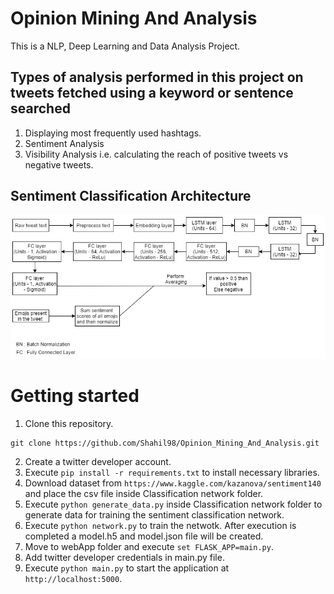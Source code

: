 # Opinion Mining And Analysis
This is a NLP, Deep Learning and Data Analysis Project. 
<br>
## Types of analysis performed in this project on tweets fetched using a keyword or sentence searched
1) Displaying most frequently used hashtags.
2) Sentiment Analysis
3) Visibility Analysis i.e. calculating the reach of positive tweets vs negative tweets.
## Sentiment Classification Architecture
![alt text](https://github.com/Shahil98/Opinion_Mining_And_Analysis/blob/master/Architecture_Sentiment_Classification.jpg?raw=true)
# Getting started
1) Clone this repository.
```
git clone https://github.com/Shahil98/Opinion_Mining_And_Analysis.git
```
2) Create a twitter developer account.
3) Execute ```pip install -r requirements.txt``` to install necessary libraries.
4) Download dataset from ```https://www.kaggle.com/kazanova/sentiment140``` and place the csv file inside Classification network folder.
5) Execute ```python generate_data.py``` inside Classification network folder to generate data for training the sentiment classification network.
6) Execute ```python network.py``` to train the netwotk. After execution is completed a model.h5 and model.json file will be created.
7) Move to webApp folder and execute ```set FLASK_APP=main.py```.
8) Add twitter developer credentials in main.py file.
9) Execute ```python main.py``` to start the application at ```http://localhost:5000```.
